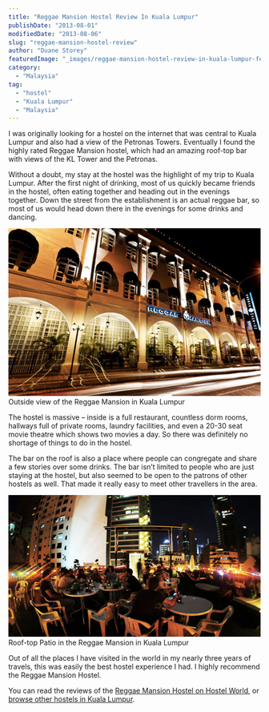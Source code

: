 ```yaml
---
title: "Reggae Mansion Hostel Review In Kuala Lumpur"
publishDate: "2013-08-01"
modifiedDate: "2013-08-06"
slug: "reggae-mansion-hostel-review"
author: "Duane Storey"
featuredImage: "_images/reggae-mansion-hostel-review-in-kuala-lumpur-featured.jpg"
category:
  - "Malaysia"
tag:
  - "hostel"
  - "Kuala Lumpur"
  - "Malaysia"
---
```


I was originally looking for a hostel on the internet that was central to Kuala Lumpur and also had a view of the Petronas Towers. Eventually I found the highly rated Reggae Mansion hostel, which had an amazing roof-top bar with views of the KL Tower and the Petronas.

Without a doubt, my stay at the hostel was the highlight of my trip to Kuala Lumpur. After the first night of drinking, most of us quickly became friends in the hostel, often eating together and heading out in the evenings together. Down the street from the establishment is an actual reggae bar, so most of us would head down there in the evenings for some drinks and dancing.

[![Reggae Mansion in Kuala Lumpur](_images/reggae-mansion-hostel-review-in-kuala-lumpur-1.jpg)](_images/reggae-mansion-hostel-review-in-kuala-lumpur-1.jpg)Outside view of the Reggae Mansion in Kuala Lumpur



The hostel is massive – inside is a full restaurant, countless dorm rooms, hallways full of private rooms, laundry facilities, and even a 20-30 seat movie theatre which shows two movies a day. So there was definitely no shortage of things to do in the hostel.

The bar on the roof is also a place where people can congregate and share a few stories over some drinks. The bar isn’t limited to people who are just staying at the hostel, but also seemed to be open to the patrons of other hostels as well. That made it really easy to meet other travellers in the area.

[![Roof-top Patio in the Reggae Mansion in Kuala Lumpur](_images/reggae-mansion-hostel-review-in-kuala-lumpur-2.jpg)](_images/reggae-mansion-hostel-review-in-kuala-lumpur-2.jpg)Roof-top Patio in the Reggae Mansion in Kuala Lumpur



Out of all the places I have visited in the world in my nearly three years of travels, this was easily the best hostel experience I had. I highly recommend the Reggae Mansion Hostel.

You can read the reviews of the [Reggae Mansion Hostel on Hostel World](http://www.hostelworld.com/hosteldetails.php?HostelNumber=52782&affiliate=duanestorey), or [browse other hostels in Kuala Lumpur](http://www.hostelworld.com/findabed.php?ChosenCountry=Malaysia&ChosenCity=Kuala+Lumpur&affiliate=duanestorey).